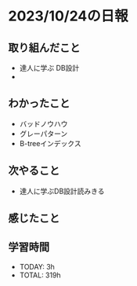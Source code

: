 # 2023/10/24の日報


## 取り組んだこと
- 達人に学ぶ DB設計
- 
## わかったこと
- バッドノウハウ
- グレーパターン
- B-treeインデックス

## 次やること
- 達人に学ぶDB設計読みきる


## 感じたこと


## 学習時間
- TODAY: 3h
- TOTAL: 319h
